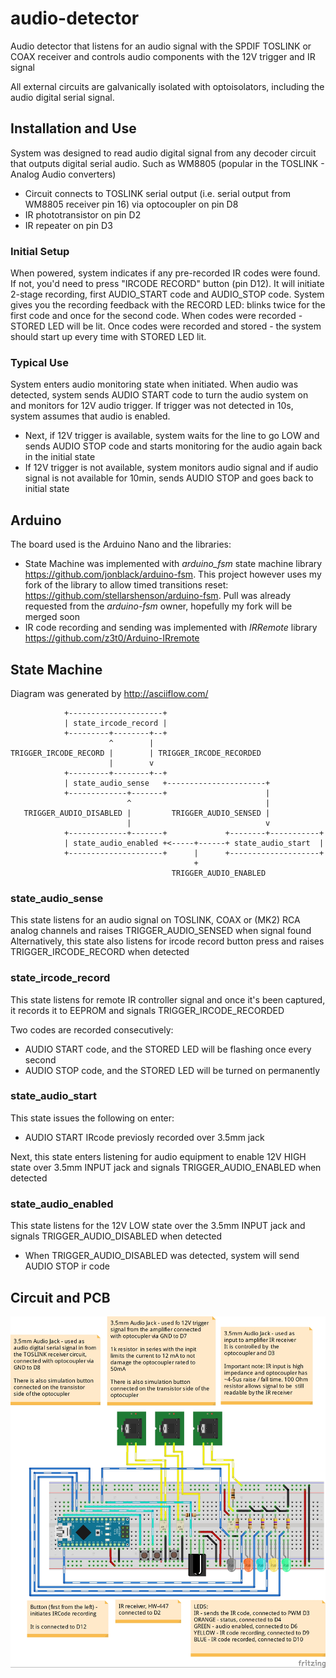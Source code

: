# audio-detector
Audio detector that listens for an audio signal with the SPDIF TOSLINK or COAX receiver and controls audio components with the 12V trigger and IR signal

All external circuits are galvanically isolated with optoisolators, including the audio digital serial signal.


## Installation and Use ##
System was designed to read audio digital signal from any decoder circuit that outputs digital serial audio. Such as WM8805 (popular in the TOSLINK - Analog Audio converters)

* Circuit connects to TOSLINK serial output (i.e. serial output from WM8805 receiver pin 16) via optocoupler on pin D8
* IR phototransistor on pin D2
* IR repeater on pin D3

### Initial Setup ###
When powered, system indicates if any pre-recorded IR codes were found. If not, you'd need to press "IRCODE RECORD" button (pin D12). It will initiate 2-stage recording, first AUDIO_START code and AUDIO_STOP code. System gives you the recording feedback with the RECORD LED: blinks twice for the first code and once for the second code. When codes were recorded - STORED LED will be lit. Once codes were recorded and stored - the system should start up every time with STORED LED lit.

### Typical Use ###
System enters audio monitoring state when initiated. When audio was detected, system sends AUDIO START code to turn the audio system on and monitors for 12V audio trigger. If trigger was not detected in 10s, system assumes that audio is enabled. 

* Next, if 12V trigger is available, system waits for the line to go LOW and sends AUDIO STOP code and starts monitoring for the audio again back in the initial state
* If 12V trigger is not available, system monitors audio signal and if audio signal is not available for 10min, sends AUDIO STOP and goes back to initial state 


## Arduino ##
The board used is the Arduino Nano and the libraries:
* State Machine was implemented with *arduino_fsm* state machine library https://github.com/jonblack/arduino-fsm. This project however uses my fork of the library to allow timed transitions reset: https://github.com/stellarshenson/arduino-fsm. Pull was already requested from the *arduino-fsm* owner, hopefully my fork will be merged soon
* IR code recording and sending was implemented with *IRRemote* library https://github.com/z3t0/Arduino-IRremote


## State Machine ##
Diagram was generated by http://asciiflow.com/

	            +---------------------+
	            | state_ircode_record |
	            +---------+--------+--+
	                      ^        |
	TRIGGER_IRCODE_RECORD |        | TRIGGER_IRCODE_RECORDED
	                      |        v
	            +---------+--------+--+
	            | state_audio_sense   +----------------------+
	            +-------------+-------+                      |
	                          ^                              |
	   TRIGGER_AUDIO_DISABLED |         TRIGGER_AUDIO_SENSED |
	                          |                              v
	            +-------------+-------+             +--------+-----------+
	            | state_audio_enabled +<-----+------+ state_audio_start  |
	            +---------------------+      |      +--------------------+
	                                         +
	                                    TRIGGER_AUDIO_ENABLED


### state_audio_sense ###
This state listens for an audio signal on TOSLINK, COAX or (MK2) RCA analog channels and raises TRIGGER_AUDIO_SENSED when signal found
Alternatively, this state also listens for ircode record button press and raises TRIGGER_IRCODE_RECORD when detected

### state_ircode_record ###
This state listens for remote IR controller signal and once it's been captured, it records it to EEPROM and signals TRIGGER_IRCODE_RECORDED

Two codes are recorded consecutively:
* AUDIO START code, and the STORED LED will be flashing once every second
* AUDIO STOP code, and the STORED LED will be turned on permanently

### state_audio_start ###
This state issues the following on enter: 
* AUDIO START IRcode previosly recorded over 3.5mm jack

Next, this state enters listening for audio equipment to enable 12V HIGH state over 3.5mm INPUT jack and signals TRIGGER_AUDIO_ENABLED when detected

### state_audio_enabled ###
This state listens for the 12V LOW state over the 3.5mm INPUT jack and signals TRIGGER_AUDIO_DISABLED when detected
* When TRIGGER_AUDIO_DISABLED was detected, system will send AUDIO STOP ir code


## Circuit and PCB ##
![breadboard](https://github.com/stellarshenson/audio-detector/blob/master/audio-detector_bb.jpg)

